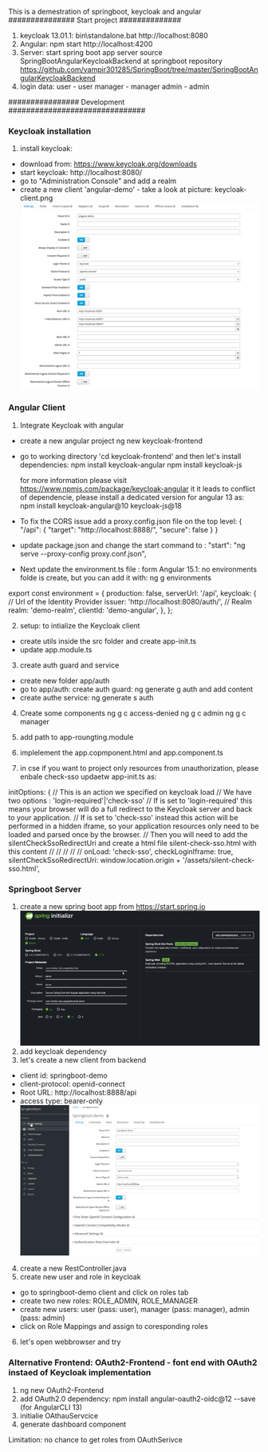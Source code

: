 This is a demestration of springboot, keycloak and angular
############### Start project ##############
1. keycloak 13.01.1: bin\standalone.bat
    http://localhost:8080
2. Angular: npm start
    http://localhost:4200
3. Server: start spring boot app
   server source SpringBootAngularKeycloakBackend at springboot repository
   https://github.com/vampir301285/SpringBoot/tree/master/SpringBootAngularKeycloakBackend
4. login data:
user - user
manager - manager
admin - admin


################ Development ###############################

### Keycloak installation
1. install keycloak:
- download from: https://www.keycloak.org/downloads
- start keycloak: http://localhost:8080/
- go to "Administration Console" and add a realm
- create a new client 'angular-demo' - take a look at picture: keycloak-client.png
![img not found](./Keycloak-Client.png)

### Angular Client
1. Integrate Keycloak with angular
- create a new angular project
    ng new keycloak-frontend
- go to working directory 'cd keycloak-frontend' and then let's install dependencies:
   npm install keycloak-angular 
   npm install keycloak-js

   for more information please visit https://www.npmjs.com/package/keycloak-angular
   it it leads to conflict of dependencie, please install a dedicated version for angular 13 as:
   npm install keycloak-angular@10 keycloak-js@18

- To fix the CORS issue add a proxy.config.json file on the top level:
   {
      "/api": {
    "target": "http://localhost:8888/",
    "secure": false
      }
   }

- update package.json and change the start command to :
   "start": "ng serve --proxy-config proxy.conf.json",

- Next update the environment.ts file :
form Angular 15.1: no environments folde is create, but you can add it with: 
   ng g environments

export const environment = {
  production: false,
  serverUrl: '/api',
  keycloak: {
    // Url of the Identity Provider
    issuer: 'http://localhost:8080/auth/',
    // Realm
    realm: 'demo-realm',
    clientId: 'demo-angular',
  },
};

2. setup: to intialize the Keycloak client
 - create utils inside the src folder and create app-init.ts
 - update app.module.ts

3. create auth guard and service
 - create new folder app/auth
 - go to app/auth: create auth guard: ng generate g auth and add content
 - create authe service: ng generate s auth
 

4. Create some components
   ng g c access-denied 
   ng g c admin 
   ng g c manager


5. add path to app-roungting.module
6. implelement the app.copmponent.html and app.component.ts

7. in cse if you want to project only resources from unauthorization, please enbale check-sso
  updaetw app-init.ts as:

  initOptions: {
            //   This is an action we specified on keycloak load
            //   We have two options : 'login-required'|'check-sso'
            //   If is set to 'login-required' this means your browser will do a full redirect to the Keycloak server and back to your application.
            //   If is set to  'check-sso'  instead this action will be performed in a hidden iframe, so your application resources only need to be loaded and parsed once by the browser.
            //   Then you will need to add the silentCheckSsoRedirectUri and create a html file   silent-check-sso.html with this content
            // <html>
            //    <body>
            //         <script>
            //           parent.postMessage(location.href, location.origin);
            //         </script>
            //      </body>
            // </html>
            onLoad: 'check-sso',
            checkLoginIframe: true,
            silentCheckSsoRedirectUri: window.location.origin + '/assets/silent-check-sso.html',


### Springboot Server
1. create a new spring boot app from https://start.spring.io
![img not found](./SpringBootApp.png)
2. add keycloak dependency
3. let's create a new client from backend
 - client id: springboot-demo
 - client-protocol: openid-connect
 - Root URL: http://localhost:8888/api
 - access type: bearer-only 
![img not found](./SpringBootKeycloakClient.png)
4. create a new RestController.java
5. create new user and role in keycloak
 - go to springboot-demo client and click on roles tab
 - create two new roles: ROLE_ADMIN, ROLE_MANAGER
 - create new users: user (pass: user), manager (pass: manager), admin (pass: admin)
 - click on Role Mappings and assign to coresponding roles
6. let's open webbrowser and try


### Alternative Frontend: OAuth2-Frontend - font end with OAuth2 instaed of Keycloak implementation
1. ng new OAuth2-Frontend
2. add OAuth2.0 dependency: npm install angular-oauth2-oidc@12 --save (for AngularCLI 13)
3. initialie OAthauServcice
4. generate dashboard component


Limitation: no chance to get roles from OAuthSerivce
